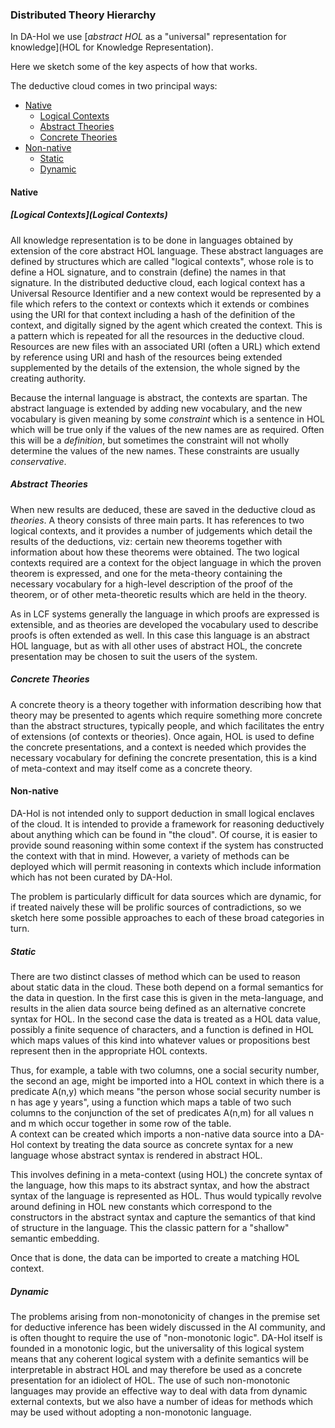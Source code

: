 
### Distributed Theory Hierarchy

In DA-Hol we use [_abstract HOL_ as a "universal" representation for knowledge](HOL for Knowledge Representation).

Here we sketch some of the key aspects of how that works.

The deductive cloud comes in two principal ways:

* [Native](#native)
    - [Logical Contexts](#logical-contexts)
    - [Abstract Theories](#abstract-theories)
    - [Concrete Theories](#concrete-theories)
* [Non-native](#non-native)
    - [Static](#static)
    - [Dynamic](#dynamic)

#### Native
##### [Logical Contexts](Logical Contexts)

All knowledge representation is to be done in languages obtained by extension of the core abstract HOL language.
These abstract languages are defined by structures which are called "logical contexts", whose role is to define a HOL signature, and to constrain (define) the names in that signature. 
In the distributed deductive cloud, each logical context has a Universal Resource Identifier and a new context would be represented by a file which refers to the context or contexts which it extends or combines using the URI for that context including a hash of the definition of the context, and digitally signed by the agent which created the context.
This is a pattern which is repeated for all the resources in the deductive cloud.
Resources are new files with an associated URI (often a URL) which extend by reference using URI and hash of the resources being extended supplemented by the details of the extension, the whole signed by the creating authority.

Because the internal language is abstract, the contexts are spartan.
The abstract language is extended by adding new vocabulary, and the new vocabulary is given meaning by some _constraint_ which is a sentence in HOL which will be true only if the values of the new names are as required.
Often this will be a _definition_, but sometimes the constraint will not wholly determine the values of the new names.
These constraints are usually _conservative_.

##### Abstract Theories

When new results are deduced, these are saved in the deductive cloud as _theories_.
A theory consists of three main parts.
It has references to two logical contexts, and it provides a number of judgements which detail the results of the deductions, viz: certain new theorems together with information about how these theorems were obtained.
The two logical contexts required are a context for the object language in which the proven theorem is expressed, and one for the meta-theory containing the necessary vocabulary for a high-level description of the proof of the theorem, or of other meta-theoretic results which are held in the theory.

As in LCF systems generally the language in which proofs are expressed is extensible, and as theories are developed the vocabulary used to describe proofs is often extended as well.
In this case this language is an abstract HOL language, but as with all other uses of abstract HOL, the concrete presentation may be chosen to suit the users of the system.

##### Concrete Theories

A concrete theory is a theory together with information describing how that theory may be presented to agents which require something more concrete than the abstract structures, typically people, and which facilitates the entry of extensions (of contexts or theories).
Once again, HOL is used to define the concrete presentations, and a context is needed which provides the necessary vocabulary for defining the concrete presentation, this is a kind of meta-context and may itself come as a concrete theory.

#### Non-native

DA-Hol is not intended only to support deduction in small logical enclaves of the cloud.
It is intended to provide a framework for reasoning deductively about anything which can be found in "the cloud".
Of course, it is easier to provide sound reasoning within some context if the system has constructed the context with that in mind.
However, a variety of methods can be deployed which will permit reasoning in contexts which include information which has not been curated by DA-Hol.

The problem is particularly difficult for data sources which are dynamic, for if treated naively these will be prolific sources of contradictions, so we sketch here some possible approaches to each of these broad categories in turn.

##### Static  

There are two distinct classes of method which can be used to reason about static data in the cloud.
These both depend on a formal semantics for the data in question.
In the first case this is given in the meta-language, and results in the alien data source being defined as an alternative concrete syntax for HOL.
In the second case the data is treated as a HOL data value, possibly a finite sequence of characters, and a function is defined in HOL which maps values of this kind into whatever values or propositions best represent then in the appropriate HOL contexts.

Thus, for example, a table with two columns, one a social security number, the second an age, might be imported into a HOL context in which there is a predicate A(n,y) which means "the person whose social security number is n has age y years", using a function which maps a table of two such columns to the conjunction of the set of predicates A(n,m) for all values n and m which occur together in some row of the table.  
A context can be created which imports a non-native data source into a DA-Hol context by treating the data source as concrete syntax for a new language whose abstract syntax is rendered in abstract HOL.

This involves defining in a meta-context (using HOL) the concrete syntax of the language, how this maps to its abstract syntax, and how the abstract syntax of the language is represented as HOL.
Thus would typically revolve around defining in HOL new constants which correspond to the constructors in the abstract syntax and capture the semantics of that kind of structure in the language.
This the classic pattern for a "shallow" semantic embedding.  

Once that is done, the data can be imported to create a matching HOL context.

##### Dynamic

The problems arising from non-monotonicity of changes in the premise set for deductive inference has been widely discussed in the AI community, and is often thought to require the use of "non-monotonic logic".
DA-Hol itself is founded in a monotonic logic, but the universality of this logical system means that any coherent logical system with a definite semantics will be interpretable in abstract HOL and may therefore be used as a concrete presentation for an idiolect of HOL.
The use of such non-monotonic languages may provide an effective way to deal with data from dynamic external contexts, but we also have a number of ideas for methods which may be used without adopting a non-monotonic language.















